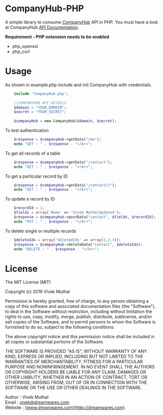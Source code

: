 # CompanyHub-PHP

A simple library to consume [CompanyHub](https://companyhub.com) API in PHP. 
You must have a look at CompanyHub [API Documentation](https://companyhub.com/docs/api-documentation). 

**Requirement - PHP extension needs to be enabled**
 - php_openssl 
 - php_curl

# Usage
As shown in example.php include and init CompanyHub with credentials.	
```php
	include 'CompanyHub.php';
	
	//COMPANYHUB API DETAILS
	$domain = "YOUR_DOMAIN";
	$secret = "YOUR_SECRET";
	
	$companyHub = new CompanyHub($domain, $secret);
```
To test authentication
```php  
	$response = $companyHub->getData("/me");
	echo "GET : " . $response . "</br>";
```
To get all records of a table
```php
    $response = $companyHub->getData("/contact");
    echo "GET : " . $response . "</br>";
```
To get a particular record by ID
```php
    $response = $companyHub->getData("/contact/1");
    echo "GET : " . $response . "</br>";
```
To update a record by ID
```php
	$recordId = 1;
    $fields = array('Name' => 'Vivek MuthalUpdated');
    $response = $companyHub->postData("contact", $fields, $recordId);
    echo "PUT : " . $response . "</br>";
```
To delete single or multiple records
```php
    $deleteIds = array('deletedIds' => array(1,2,3));
    $response = $companyHub->deleteData("contact", $deleteIds);
    echo "DELETE : " . $response . "</br>";
```
# License
The MIT License (MIT)

Copyright (c) 2019 Vivek Muthal

Permission is hereby granted, free of charge, to any person obtaining a copy of this software and associated documentation files (the "Software"), to deal in the Software without restriction, including without limitation the rights to use, copy, modify, merge, publish, distribute, sublicense, and/or sell copies of the Software, and to permit persons to whom the Software is furnished to do so, subject to the following conditions:

The above copyright notice and this permission notice shall be included in all copies or substantial portions of the Software.

THE SOFTWARE IS PROVIDED "AS IS", WITHOUT WARRANTY OF ANY KIND, EXPRESS OR IMPLIED, INCLUDING BUT NOT LIMITED TO THE WARRANTIES OF MERCHANTABILITY, FITNESS FOR A PARTICULAR PURPOSE AND NONINFRINGEMENT. IN NO EVENT SHALL THE AUTHORS OR COPYRIGHT HOLDERS BE LIABLE FOR ANY CLAIM, DAMAGES OR OTHER LIABILITY, WHETHER IN AN ACTION OF CONTRACT, TORT OR OTHERWISE, ARISING FROM, OUT OF OR IN CONNECTION WITH THE SOFTWARE OR THE USE OR OTHER DEALINGS IN THE SOFTWARE.

Author : Vivek Muthal  
Email :  [vivek@dreamwares.com](mailto:vivek@dreamwares.com)  
Website :  [www.dreamwares.com](http://dreamwares.com)